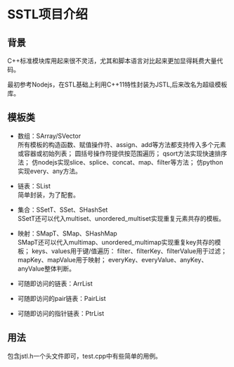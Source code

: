 # **SSTL项目介绍**
## **背景**
C++标准模块库用起来很不灵活，尤其和脚本语言对比起来更加显得耗费大量代码。  

最初参考Nodejs，在STL基础上利用C++11特性封装为JSTL,后来改名为超级模板库。

## **模板类**
* 数组：SArray/SVector  
所有模板的构造函数、赋值操作符、assign、add等方法都支持传入多个元素或容器或初始列表；
圆括号操作符提供按范围遍历；
qsort方法实现快速排序法；
仿nodejs实现slice、splice、concat、map、filter等方法；
仿python实现every、any方法。

* 链表：SList  
简单封装，为了配套。

* 集合：SSetT、SSet、SHashSet  
SSetT还可以代入multiset、unordered_multiset实现重复元素共存的模板。

* 映射：SMapT、SMap、SHashMap  
SMapT还可以代入multimap、unordered_multimap实现重复key共存的模板；
keys、values用于键/值遍历：
filter、filterKey、filterValue用于过滤；
mapKey、mapValue用于映射；
everyKey、everyValue、anyKey、anyValue整体判断。

* 可随即访问的链表：ArrList

* 可随即访问的pair链表：PairList

* 可随即访问的指针链表：PtrList

## 用法
包含jstl.h一个头文件即可，test.cpp中有些简单的用例。
